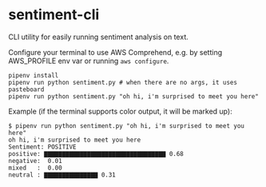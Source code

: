 # sentiment-cli
CLI utility for easily running sentiment analysis on text.

Configure your terminal to use AWS Comprehend, e.g. by setting AWS_PROFILE env var or running `aws configure`.

```
pipenv install
pipenv run python sentiment.py # when there are no args, it uses pasteboard
pipenv run python sentiment.py "oh hi, i'm surprised to meet you here"
```

Example (if the terminal supports color output, it will be marked up):
```
$ pipenv run python sentiment.py "oh hi, i'm surprised to meet you here"
oh hi, i'm surprised to meet you here
Sentiment: POSITIVE
positive: ▇▇▇▇▇▇▇▇▇▇▇▇▇▇▇▇▇▇▇▇▇▇▇▇▇▇▇▇▇▇▇▇▇▇ 0.68
negative:  0.01
mixed   :  0.00
neutral : ▇▇▇▇▇▇▇▇▇▇▇▇▇▇▇ 0.31
```
